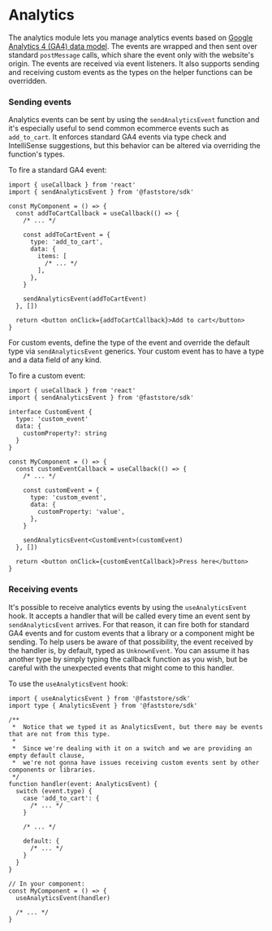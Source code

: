 # Analytics

The analytics module lets you manage analytics events based on [Google Analytics 4 (GA4) data model](https://developers.google.com/analytics/devguides/collection/ga4/reference/events). The events are wrapped and then sent over standard `postMessage` calls, which share the event only with the website's origin. The events are received via event listeners. It also supports sending and receiving custom events as the types on the helper functions can be overridden.

### Sending events

Analytics events can be sent by using the `sendAnalyticsEvent` function and it's especially useful to send common ecommerce events such as `add_to_cart`. It enforces standard GA4 events via type check and IntelliSense suggestions, but this behavior can be altered via overriding the function's types.

To fire a standard GA4 event:

```tsx
import { useCallback } from 'react'
import { sendAnalyticsEvent } from '@faststore/sdk'

const MyComponent = () => {
  const addToCartCallback = useCallback(() => {
    /* ... */

    const addToCartEvent = {
      type: 'add_to_cart',
      data: {
        items: [
          /* ... */
        ],
      },
    }

    sendAnalyticsEvent(addToCartEvent)
  }, [])

  return <button onClick={addToCartCallback}>Add to cart</button>
}
```

For custom events, define the type of the event and override the default type via `sendAnalyticsEvent` generics. Your custom event has to have a type and a data field of any kind.

To fire a custom event:

```tsx
import { useCallback } from 'react'
import { sendAnalyticsEvent } from '@faststore/sdk'

interface CustomEvent {
  type: 'custom_event'
  data: {
    customProperty?: string
  }
}

const MyComponent = () => {
  const customEventCallback = useCallback(() => {
    /* ... */

    const customEvent = {
      type: 'custom_event',
      data: {
        customProperty: 'value',
      },
    }

    sendAnalyticsEvent<CustomEvent>(customEvent)
  }, [])

  return <button onClick={customEventCallback}>Press here</button>
}
```

### Receiving events

It's possible to receive analytics events by using the `useAnalyticsEvent` hook. It accepts a handler that will be called every time an event sent by `sendAnalyticsEvent` arrives. For that reason, it can fire both for standard GA4 events and for custom events that a library or a component might be sending. To help users be aware of that possibility, the event received by the handler is, by default, typed as `UnknownEvent`. You can assume it has another type by simply typing the callback function as you wish, but be careful with the unexpected events that might come to this handler.

To use the `useAnalyticsEvent` hook:

```tsx
import { useAnalyticsEvent } from '@faststore/sdk'
import type { AnalyticsEvent } from '@faststore/sdk'

/**
 *  Notice that we typed it as AnalyticsEvent, but there may be events that are not from this type.
 *
 *  Since we're dealing with it on a switch and we are providing an empty default clause,
 *  we're not gonna have issues receiving custom events sent by other components or libraries.
 */
function handler(event: AnalyticsEvent) {
  switch (event.type) {
    case 'add_to_cart': {
      /* ... */
    }

    /* ... */

    default: {
      /* ... */
    }
  }
}

// In your component:
const MyComponent = () => {
  useAnalyticsEvent(handler)

  /* ... */
}
```
